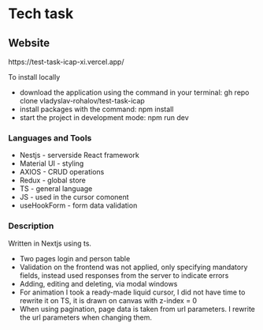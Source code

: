 <h1>Tech task</h1>

<h2>Website</h2>
<p>https://test-task-icap-xi.vercel.app/</p>

<p>To install locally</p>
<ul>
        <li>download the application using the command in your terminal:  gh repo clone vladyslav-rohalov/test-task-icap</li>
        <li>install packages with the command: npm install</li>
        <li>start the project in development mode: npm run dev</li>       
</ul>

<h3>Languages and Tools</h3>

<ul>
        <li>Nestjs - serverside React framework</li>
        <li>Material UI - styling</li>
        <li>AXIOS - CRUD operations</li>
        <li>Redux - global store</li>
        <li>TS - general language</li>
        <li>JS - used in the cursor comonent</li>
        <li>useHookForm - form data validation</li>
</ul>

<h3>Description</h3>
<p>Written in Nextjs using ts.</p>
 <ul>
        <li>Two pages login and person table</li>
        <li>Validation on the frontend was not applied, only specifying mandatory fields, instead used responses from the server to indicate errors </li>
        <li>Adding, editing and deleting, via modal windows</li>
        <li>For animation I took a ready-made liquid cursor, I did not have time to rewrite it on TS, it is drawn on canvas with z-index = 0</li>
        <li>When using pagination, page data is taken from url parameters. I rewrite the url parameters when changing them.</li>  
 </ul>
